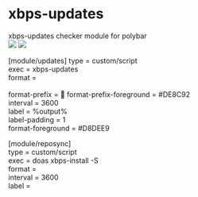 # xbps-updates
xbps-updates checker module for polybar<br> <img src="https://raw.githubusercontent.com/siduck76/xbps-updates/master/dd_001.png">
<img src="https://raw.githubusercontent.com/siduck76/xbps-updates/master/full.png">



[module/updates]
type = custom/script<br>
exec = xbps-updates<br>
format = <label><br><br>
format-prefix = 󰳡 
format-prefix-foreground = #DE8C92<br>
interval = 3600 <br>
label = %output% <br>
label-padding = 1<br>
format-foreground = #D8DEE9  <br>   

[module/reposync]<br>
type = custom/script<br>
exec = doas xbps-install -S<br>
format =<br>
interval = 3600 <br>
label = <br>
